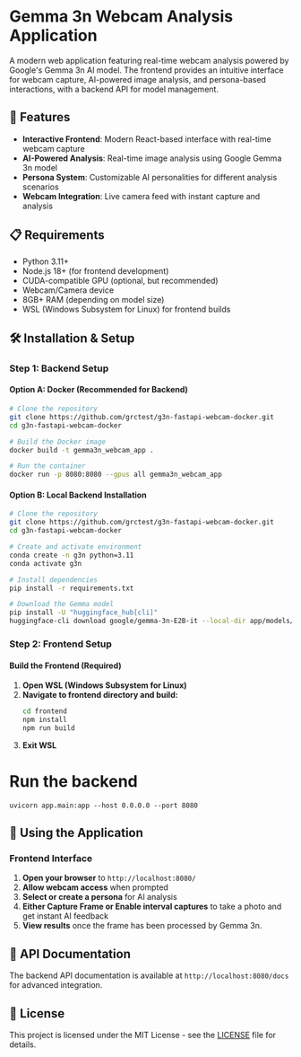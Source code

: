 # Gemma 3n Webcam Analysis Application

A modern web application featuring real-time webcam analysis powered by Google's Gemma 3n AI model. The frontend provides an intuitive interface for webcam capture, AI-powered image analysis, and persona-based interactions, with a backend API for model management.

## 🚀 Features

- **Interactive Frontend**: Modern React-based interface with real-time webcam capture
- **AI-Powered Analysis**: Real-time image analysis using Google Gemma 3n model
- **Persona System**: Customizable AI personalities for different analysis scenarios
- **Webcam Integration**: Live camera feed with instant capture and analysis

## 📋 Requirements

- Python 3.11+
- Node.js 18+ (for frontend development)
- CUDA-compatible GPU (optional, but recommended)
- Webcam/Camera device
- 8GB+ RAM (depending on model size)
- WSL (Windows Subsystem for Linux) for frontend builds

## 🛠️ Installation & Setup

### Step 1: Backend Setup

#### Option A: Docker (Recommended for Backend)

```bash
# Clone the repository
git clone https://github.com/grctest/g3n-fastapi-webcam-docker.git
cd g3n-fastapi-webcam-docker

# Build the Docker image
docker build -t gemma3n_webcam_app .

# Run the container
docker run -p 8080:8080 --gpus all gemma3n_webcam_app
```

#### Option B: Local Backend Installation

```bash
# Clone the repository
git clone https://github.com/grctest/g3n-fastapi-webcam-docker.git
cd g3n-fastapi-webcam-docker

# Create and activate environment
conda create -n g3n python=3.11
conda activate g3n

# Install dependencies
pip install -r requirements.txt

# Download the Gemma model
pip install -U "huggingface_hub[cli]"
huggingface-cli download google/gemma-3n-E2B-it --local-dir app/models/google/gemma-3n-E2B-it
```

### Step 2: Frontend Setup

#### Build the Frontend (Required)

1. **Open WSL (Windows Subsystem for Linux)**
2. **Navigate to frontend directory and build:**
   ```bash
   cd frontend
   npm install
   npm run build
   ```
3. **Exit WSL**

# Run the backend

`uvicorn app.main:app --host 0.0.0.0 --port 8080`

## 🚀 Using the Application

### Frontend Interface

1. **Open your browser** to `http://localhost:8080/`
2. **Allow webcam access** when prompted
3. **Select or create a persona** for AI analysis
4. **Either Capture Frame or Enable interval captures** to take a photo and get instant AI feedback
5. **View results** once the frame has been processed by Gemma 3n.

## 📖 API Documentation

The backend API documentation is available at `http://localhost:8080/docs` for advanced integration.

## 📝 License

This project is licensed under the MIT License - see the [LICENSE](LICENSE) file for details.
